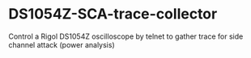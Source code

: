 # DS1054Z-SCA-trace-collector
Control a Rigol DS1054Z oscilloscope by telnet to gather trace for side channel attack (power analysis)
